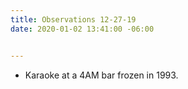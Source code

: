```yaml
---
title: Observations 12-27-19
date: 2020-01-02 13:41:00 -06:00


---
```


- Karaoke at a 4AM bar frozen in 1993.